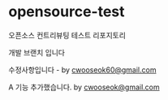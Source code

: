 # opensource-test
오픈소스 컨트리뷰팅 테스트 리포지토리

개발 브랜치 입니다

수정사항입니다 - by cwooseok60@gmail.com


A 기능 추가했습니다. by cwooseok@gmail.com